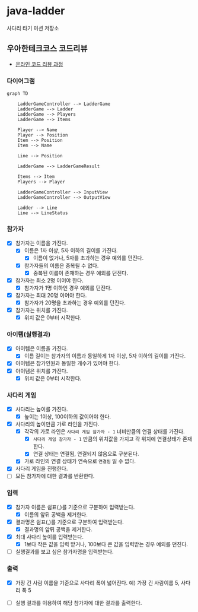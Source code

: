 # java-ladder

사다리 타기 미션 저장소

## 우아한테크코스 코드리뷰

- [온라인 코드 리뷰 과정](https://github.com/woowacourse/woowacourse-docs/blob/master/maincourse/README.md)

### 다이어그램

```mermaid
graph TD

    LadderGameController --> LadderGame
    LadderGame --> Ladder
    LadderGame --> Players
    LadderGame --> Items

    Player --> Name
    Player --> Position
    Item --> Position
    Item --> Name

    Line --> Position

    LadderGame --> LadderGameResult

    Items --> Item
    Players --> Player

    LadderGameController --> InputView
    LadderGameController --> OutputView

    Ladder --> Line
    Line --> LineStatus
```

### 참가자

- [x] 참가자는 이름을 가진다.
    - [x] 이름은 1자 이상, 5자 이하의 길이를 가진다.
        - [x] 이름이 없거나, 5자를 초과하는 경우 예외를 던진다.
    - [x] 참가자들의 이름은 중복될 수 없다.
        - [x] 중복된 이름이 존재하는 경우 예외를 던진다.
- [x] 참가자는 최소 2명 이어야 한다.
    - [x] 참가자가 1명 이하인 경우 예외를 던진다.
- [x] 참가자는 최대 20명 이어야 한다.
    - [x] 참가자가 20명을 초과하는 경우 예외를 던진다.
- [x] 참가자는 위치를 가진다.
    - [x] 위치 값은 0부터 시작한다.

### 아이템(실행결과)

- [x] 아이템은 이름을 가진다.
    - [x] 이름 길이는 참가자의 이름과 동일하게 1자 이상, 5자 이하의 길이를 가진다.
- [x] 아이템은 참가인원과 동일한 개수가 있어야 한다.
- [x] 아이템은 위치를 가진다.
    - [x] 위치 값은 0부터 시작한다.

### 사다리 게임

- [x] 사다리는 높이를 가진다.
    - [x] 높이는 1이상, 100이하의 값이어야 한다.
- [x] 사다리의 높이만큼 가로 라인을 가진다.
    - [x] 각각의 가로 라인은 `사다리 게임 참가자 - 1` 너비만큼의 연결 상태를 가진다.
        - [x] `사다리 게임 참가자 - 1` 만큼의 위치값을 가지고 각 위치에 연결상태가 존재한다.
        - [x] 연결 상태는 연결됨, 연결되지 않음으로 구분된다.
    - [x] 가로 라인의 연결 상태가 연속으로 `연결됨` 일 수 없다.
- [x] 사다리 게임을 진행한다.
- [ ] 모든 참가자에 대한 결과를 반환한다.

### 입력

- [x] 참가자 이름은 쉼표(,)를 기준으로 구분하여 입력받는다.
    - [x] 이름의 앞뒤 공백을 제거한다.
- [x] 결과명은 쉼표(,)를 기준으로 구분하여 입력받는다.
    - [x] 결과명의 앞뒤 공백을 제거한다.
- [x] 최대 사다리 높이를 입력받는다.
    - [x] 1보다 작은 값을 입력 받거나, 100보다 큰 값을 입력받는 경우 예외를 던진다.
- [ ] 실행결과를 보고 싶은 참가자명을 입력받는다.

### 출력

- [x] 가장 긴 사람 이름을 기준으로 사다리 폭이 넓어진다. 예) 가장 긴 사람이름 5, 사다리 폭 5
- [ ] 실행 결과를 이용하여 해당 참가자에 대한 결과를 출력한다.


